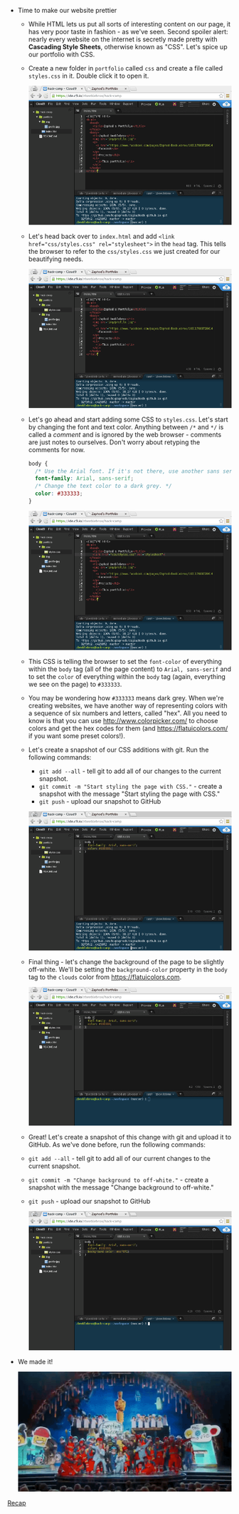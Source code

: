 - Time to make our website prettier
  - While HTML lets us put all sorts of interesting content on our page, it
    has very poor taste in fashion - as we've seen. Second spoiler alert:
    nearly every website on the internet is secretly made pretty with
    **Cascading Style Sheets**, otherwise known as "CSS". Let's spice up our
    portfolio with CSS.
  - Create a new folder in `portfolio` called `css` and create a file called
    `styles.css` in it. Double click it to open it. 

    ![](img/c9_create_css_directory.gif)

  - Let's head back over to `index.html` and add
  `<link href="css/styles.css" rel="stylesheet">` in the `head` tag. This
  tells the browser to refer to the `css/styles.css` we just created for our
  beautifying needs.

    ![](img/link_css.gif)

  - Let's go ahead and start adding some CSS to `styles.css`. Let's start by
    changing the font and text color. Anything between `/*` and `*/` is called
    a _comment_ and is ignored by the web browser - comments are just notes to
    ourselves. Don't worry about retyping the comments for now.

    ```css
    body {
      /* Use the Arial font. If it's not there, use another sans serif font. */
      font-family: Arial, sans-serif;
      /* Change the text color to a dark grey. */
      color: #333333;
    }
    ```

    ![](img/css_change_text.gif)

  - This CSS is telling the browser to set the `font-color` of everything
    within the `body` tag (all of the page content) to `Arial, sans-serif` and
    to set the `color` of everything within the `body` tag (again, everything
    we see on the page) to `#333333`.
  - You may be wondering how `#333333` means dark grey. When we're creating
    websites, we have another way of representing colors with a sequence of
    six numbers and letters, called "hex". All you need to know is that you
    can use http://www.colorpicker.com/ to choose colors and get the hex codes
    for them (and https://flatuicolors.com/ if you want some preset colors!).
  - Let's create a snapshot of our CSS additions with git. Run the following
    commands:
    - `git add --all` - tell git to add all of our changes to the current
      snapshot.
    - `git commit -m "Start styling the page with CSS."` - create a snapshot
      with the message "Start styling the page with CSS."
    - `git push` - upload our snapshot to GitHub

    ![](img/git_commit_initial_css.gif)

  - Final thing - let's change the background of the page to be slightly
    off-white. We'll be setting the `background-color` property in the `body`
    tag to the `clouds` color from https://flatuicolors.com.

    ![](img/css_change_background_color.gif)

  - Great! Let's create a snapshot of this change with git and upload it to
    GitHub. As we've done before, run the following commands:
  - `git add --all` - tell git to add all of our current changes to the
    current snapshot.
  - `git commit -m "Change background to off-white."` - create a snapshot
    with the message "Change background to off-white."
  - `git push` - upload our snapshot to GitHub

    ![](img/git_commit_background_css.gif)

- We made it!

  ![](img/made_it.gif)

[Recap](recap.md)
